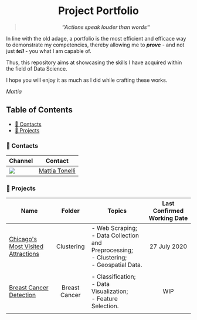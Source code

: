 <h1 align="center"> Project Portfolio </h1>

> <p align="center"> <i><b> "Actions speak louder than words" </i></b></p>

In line with the old adage, a portfolio is the most efficient and efficace way to demonstrate my competencies, thereby allowing me to ***prove*** - and not just ***tell*** - you what I am capable of.

Thus, this repository aims at showcasing the skills I have acquired within the field of Data Science.

I hope you will enjoy it as much as I did while crafting these works.

*Mattia*

## Table of Contents
* [📱 Contacts](#-contacts)
* [📝 Projects](#-projects)

### 📱 Contacts

Channel | Contact
------------ | -------------
<img src="https://img.shields.io/badge/linkedin-%230077B5.svg?&style=for-the-badge&logo=linkedin&logoColor=white" /> | [Mattia Tonelli](https://www.linkedin.com/in/mattia-tonelli-224199105/)

### 📝 Projects

<center>

| Name                               |Folder| Topics                                                                                | Last Confirmed Working Date
|------------------------------------|- | --------------------------------------------------------------------------------------| :----------: |
| [Chicago's Most Visited Attractions](https://github.com/mattiatonelli/ds_portfolio/blob/master/Clustering/Chicago%20Taxi%20-%20Scraping%20and%20Clustering.ipynb) | <center> Clustering </center>|  - Web Scraping; <br> - Data Collection and Preprocessing; <br> - Clustering; <br> - Geospatial Data. | <center> 27 July 2020 </center> |
|                                    |         |     
| [Breast Cancer Detection](https://github.com/mattiatonelli/ds_portfolio/blob/master/Breast%20Cancer/code/breast_cancer.ipynb) | <center> Breast Cancer </center>|  - Classification; <br> - Data Visualization; <br> - Feature Selection. <br> | <center> WIP </center> |
|                                    |         |     




</center>
